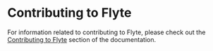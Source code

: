 # Contributing to Flyte

For information related to contributing to Flyte, please check out the [Contributing to Flyte](https://docs.flyte.org/en/latest/community/contribute/index.html) section of the documentation.
